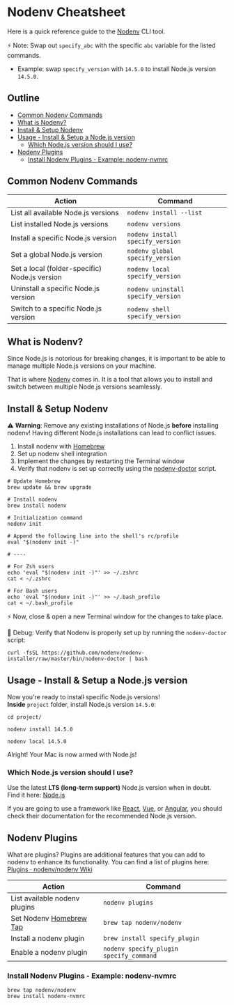 # Nodenv Cheatsheet

Here is a quick reference guide to the [Nodenv](https://github.com/nodenv/nodenv) CLI tool.

⚡ Note: Swap out `specify_abc` with the specific `abc` variable for the listed commands.
* Example: swap `specify_version` with `14.5.0` to install Node.js version `14.5.0`.

## Outline
* [Common Nodenv Commands](#common-nodenv-commands)
* [What is Nodenv?](#what-is-nodenv)
* [Install & Setup Nodenv](#install-amp-setup-nodenv)
* [Usage - Install & Setup a Node.js version](#usage-install-amp-setup-a-nodejs-version)
  * [Which Node.js version should I use?](#which-nodejs-version-should-i-use)
* [Nodenv Plugins](#nodenv-plugins)
  * [Install Nodenv Plugins - Example: nodenv-nvmrc](#install-nodenv-plugins-example-nodenvnvmrc)

## Common Nodenv Commands

| Action                                        | Command                            |
| --------------------------------------------- | ---------------------------------- |
| List all available Node.js versions           | `nodenv install --list`            |
| List installed Node.js versions               | `nodenv versions`                  |
| Install a specific Node.js version            | `nodenv install specify_version`   |
| Set a global Node.js version                  | `nodenv global specify_version`    |
| Set a local (folder-specific) Node.js version | `nodenv local specify_version`     |
| Uninstall a specific Node.js version          | `nodenv uninstall specify_version` |
| Switch to a specific Node.js version          | `nodenv shell specify_version`     |

## What is Nodenv?
Since Node.js is notorious for breaking changes, it is important to be able to manage multiple Node.js versions on your machine.

That is where [Nodenv](https://github.com/nodenv/nodenv) comes in. It is a tool that allows you to install and switch between multiple Node.js versions seamlessly.

## Install & Setup Nodenv
⚠️ **Warning**: Remove any existing installations of Node.js **before** installing nodenv! Having different Node.js installations can lead to conflict issues.

1. Install nodenv with [Homebrew](https://brew.sh/)
1. Set up nodenv shell integration
1. Implement the changes by restarting the Terminal window
1. Verify that nodenv is set up correctly using the [nodenv-doctor](https://github.com/nodenv/nodenv-installer/blob/master/bin/nodenv-doctor) script.

```shell
# Update Homebrew
brew update && brew upgrade

# Install nodenv
brew install nodenv

# Initialization command
nodenv init

# Append the following line into the shell's rc/profile
eval "$(nodenv init -)"

# ----

# For Zsh users
echo 'eval "$(nodenv init -)"' >> ~/.zshrc
cat < ~/.zshrc

# For Bash users
echo 'eval "$(nodenv init -)"' >> ~/.bash_profile
cat < ~/.bash_profile
```

⚡ Now, close & open a new Terminal window for the changes to take place.

💪 Debug: Verify that Nodenv is properly set up by running the `nodenv-doctor` script:

```shell
curl -fsSL https://github.com/nodenv/nodenv-installer/raw/master/bin/nodenv-doctor | bash
```

## Usage - Install & Setup a Node.js version
Now you're ready to install specific Node.js versions!  
**Inside** `project` folder, install Node.js version `14.5.0`:

```shell
cd project/

nodenv install 14.5.0

nodenv local 14.5.0
```

Alright! Your Mac is now armed with Node.js!

### Which Node.js version should I use?
Use the latest **LTS (long-term support)** Node.js version when in doubt.  
Find it here: [Node.js](https://nodejs.org/en/)

If you are going to use a framework like [React](https://reactjs.org/), [Vue](https://vuejs.org/), or [Angular](https://angular.io/), you should check their documentation for the recommended Node.js version.

## Nodenv Plugins

What are plugins? Plugins are additional features that you can add to nodenv to enhance its functionality. You can find a list of plugins here: [Plugins · nodenv/nodenv Wiki](https://github.com/nodenv/nodenv/wiki/Plugins)

| Action                                               | Command                                 |
| ---------------------------------------------------- | --------------------------------------- |
| List available nodenv plugins                        | `nodenv plugins`                        |
| Set Nodenv [Homebrew Tap](https://docs.brew.sh/Taps) | `brew tap nodenv/nodenv`                |
| Install a nodenv plugin                              | `brew install specify_plugin`           |
| Enable a nodenv plugin                               | `nodenv specify_plugin specify_command` |

### Install Nodenv Plugins - Example: nodenv-nvmrc

```shell
brew tap nodenv/nodenv
brew install nodenv-nvmrc
```
